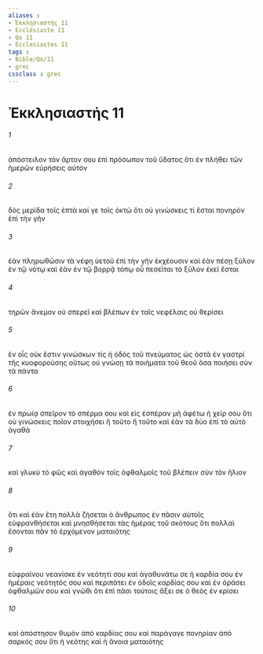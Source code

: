 ```yaml
---
aliases : 
- Ἐκκλησιαστής 11
- Ecclésiaste 11
- Qo 11
- Ecclesiastes 11
tags : 
- Bible/Qo/11
- grec
cssclass : grec
---
```


# Ἐκκλησιαστής 11

###### 1
ἀπόστειλον τὸν ἄρτον σου ἐπὶ πρόσωπον τοῦ ὕδατος ὅτι ἐν πλήθει τῶν ἡμερῶν εὑρήσεις αὐτόν
###### 2
δὸς μερίδα τοῖς ἑπτὰ καί γε τοῖς ὀκτώ ὅτι οὐ γινώσκεις τί ἔσται πονηρὸν ἐπὶ τὴν γῆν
###### 3
ἐὰν πληρωθῶσιν τὰ νέφη ὑετοῦ ἐπὶ τὴν γῆν ἐκχέουσιν καὶ ἐὰν πέσῃ ξύλον ἐν τῷ νότῳ καὶ ἐὰν ἐν τῷ βορρᾷ τόπῳ οὗ πεσεῖται τὸ ξύλον ἐκεῖ ἔσται
###### 4
τηρῶν ἄνεμον οὐ σπερεῖ καὶ βλέπων ἐν ταῖς νεφέλαις οὐ θερίσει
###### 5
ἐν οἷς οὐκ ἔστιν γινώσκων τίς ἡ ὁδὸς τοῦ πνεύματος ὡς ὀστᾶ ἐν γαστρὶ τῆς κυοφορούσης οὕτως οὐ γνώσῃ τὰ ποιήματα τοῦ θεοῦ ὅσα ποιήσει σὺν τὰ πάντα
###### 6
ἐν πρωίᾳ σπεῖρον τὸ σπέρμα σου καὶ εἰς ἑσπέραν μὴ ἀφέτω ἡ χείρ σου ὅτι οὐ γινώσκεις ποῖον στοιχήσει ἢ τοῦτο ἢ τοῦτο καὶ ἐὰν τὰ δύο ἐπὶ τὸ αὐτὸ ἀγαθά
###### 7
καὶ γλυκὺ τὸ φῶς καὶ ἀγαθὸν τοῖς ὀφθαλμοῖς τοῦ βλέπειν σὺν τὸν ἥλιον
###### 8
ὅτι καὶ ἐὰν ἔτη πολλὰ ζήσεται ὁ ἄνθρωπος ἐν πᾶσιν αὐτοῖς εὐφρανθήσεται καὶ μνησθήσεται τὰς ἡμέρας τοῦ σκότους ὅτι πολλαὶ ἔσονται πᾶν τὸ ἐρχόμενον ματαιότης
###### 9
εὐφραίνου νεανίσκε ἐν νεότητί σου καὶ ἀγαθυνάτω σε ἡ καρδία σου ἐν ἡμέραις νεότητός σου καὶ περιπάτει ἐν ὁδοῖς καρδίας σου καὶ ἐν ὁράσει ὀφθαλμῶν σου καὶ γνῶθι ὅτι ἐπὶ πᾶσι τούτοις ἄξει σε ὁ θεὸς ἐν κρίσει
###### 10
καὶ ἀπόστησον θυμὸν ἀπὸ καρδίας σου καὶ παράγαγε πονηρίαν ἀπὸ σαρκός σου ὅτι ἡ νεότης καὶ ἡ ἄνοια ματαιότης
